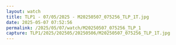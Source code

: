```yaml
---
layout: watch
title: TLP1 - 07/05/2025 - M20250507_075256_TLP_1T.jpg
date: 2025-05-07 07:52:56
permalink: /2025/05/07/watch/M20250507_075256_TLP_1
capture: TLP1/2025/202505/20250506/M20250507_075256_TLP_1T.jpg
---
```

